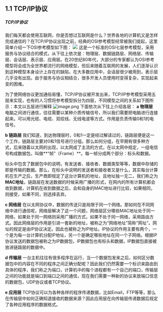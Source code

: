 ## 1.1 TCP/IP协议
##### TCP/IP协议
我们每天都会使用互联网，你是否想过互联网是什么？世界各地的计算机又是怎样完成通信的？在TCP/IP协议出现之前，经典的OSI参考模型经常被我们提起，这里简单介绍一下OSI参考模型如下图：
![](https://cdn.nlark.com/yuque/0/2019/png/306135/1562025544822-970c1725-e236-4470-90cb-f8dfceac05ca.png?x-oss-process=image/resize,w_253#align=left&display=inline&height=472&originHeight=472&originWidth=253&status=done&style=none&width=253)
这是一个标准的OSI七层参考模型，采用服务与协议结合的模式，从下往上依次是：物理层、数据链路层、网络层、传输层、会话层、表示层、应用层。在20世纪80年代，大部分的专家都认为OSI参考模型将会成为全世界都流行的网络模型，但后来随着互联网的发展，人们逐渐认识到这种模型本身设计上存在的缺陷，在大多数应用中，会话层很少被用到，表示层几乎没有出现。由于服务与协议相结合，很多开发人员使用时变得复杂，实现起来变的困难。

为了使网络协议更加通俗易懂，TCP/IP协议被开发出来，TCP/IP参考模型采用五层来实现，也有的人习惯将参考模型拆分为四层，不同模型之间的关系如下图所示：本文以五层进行解释
![image.png](https://cdn.nlark.com/yuque/0/2019/png/306135/1562109717434-00e0800f-f583-4f6d-92ae-38fdbe6a4c26.png#align=left&display=inline&height=494&name=image.png&originHeight=618&originWidth=756&size=75119&status=done&style=none&width=604.8)
下面依次从下往上介绍各层：
**a 物理层**
电脑之间进行通信，往往需要以某种介质传输信号，所以我们需要把电脑进行连接起来。可以用光缆、电缆、双绞线、无线电波等方式。作用是负责传输0和1的电信号。

**b 链路层**
我们知道，到达物理层时，0和1一定是经过解读过的，链路层便是这一个工作，链路层主要对0和1信号进行分组。那么如何分组，在早期有很多种方式，后来随着以太网的出现，以太网成了主流的方式，在以太网中规定，一组电信号构成数据包，叫做**“帧”（Frame）**。每一帧分成两个部分：标头和数据。

标头中包含了数据包中的说明，有发送者、接收者、数据类型等等，数据中存储的即是传输的数据。那么，在标头中说明的发送者和接收者又是什么，其实每台计算机在生产之后，生产商即规定了这台计算机的地址，且地址独一无二，我们称之为**MAC地址**，链路层在发送数据的时候采用广播的形式，在网内的所有计算机都会收到数据，计算机在收到数据之后，会和自身的MAC地址进行比较，如果相同，则接受，如果不同，则选择丢弃。

**c 网络层**
在以太网协议中，数据的传送只是局限于同一个网络。那如何在不同网络中进行通信呢，网络层解决了这一个问题，网络层区分哪些MAC地址处于同一网络，如果处于同一网络则采用广播的方式，如果不处于同一网络，采用路由方式。因此网络层的作用是引进一套新的地址，被称之为“网络地址”简称“网址”。网址的规定是由IP协议决定。因此也被称之为IP地址。IP协议的作用主要有两个，一个是为每一台计算机分配IP地址，另一个是确定哪些地址在同一个子网络。根据IP协议发送的数据包被称之为IP数据包，IP数据包也有标头和数据，IP数据包直接被放进链路层的数据中。

**d 传输层**
一台主机往往有很多程序在运行，当一个数据包发来之后，如何区分数据包中的内容在不同的程序之间正确分配呢？因此我们仍然需要一个标识来路由到具体的程序，我们称之为端口，计算机中的每个进程都有一个自己的端口，传输层之间的功能就是端口到端口之间的通信，现在我们需要一种新的协议来放端口信息的数据包，UDP协议或者TCP协议。

**e 应用层**
TCP协议可以为各种各样的程序传递数据，比如Email，FTP等等，那么在传输层中如何正确知道接收的数据来源？因此应用层在向传输层传递数据后规定了各种应用程序的数据格式。
